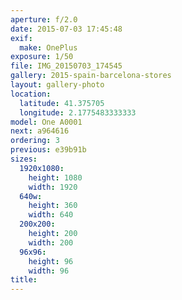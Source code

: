 ```yaml
---
aperture: f/2.0
date: 2015-07-03 17:45:48
exif:
  make: OnePlus
exposure: 1/50
file: IMG_20150703_174545
gallery: 2015-spain-barcelona-stores
layout: gallery-photo
location:
  latitude: 41.375705
  longitude: 2.1775483333333
model: One A0001
next: a964616
ordering: 3
previous: e39b91b
sizes:
  1920x1080:
    height: 1080
    width: 1920
  640w:
    height: 360
    width: 640
  200x200:
    height: 200
    width: 200
  96x96:
    height: 96
    width: 96
title: 
---
```

